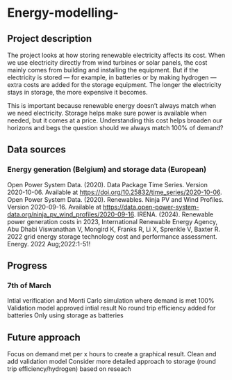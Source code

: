 # Energy-modelling-
## Project description
The project looks at how storing renewable electricity affects its cost. When we use electricity directly from wind turbines or solar panels, the cost mainly comes from building and installing the equipment. But if the electricity is stored — for example, in batteries or by making hydrogen — extra costs are added for the storage equipment. The longer the electricity stays in storage, the more expensive it becomes.

This is important because renewable energy doesn’t always match when we need electricity. Storage helps make sure power is available when needed, but it comes at a price. Understanding this cost helps broaden our horizons and begs the question should we always match 100% of demand?

## Data sources
### Energy generation (Belgium) and storage data (European)
Open Power System Data. (2020). Data Package Time Series. Version 2020-10-06. Available at https://doi.org/10.25832/time_series/2020-10-06.
Open Power System Data. (2020). Renewables. Ninja PV and Wind Profiles. Version 2020-09-16. Available at https://data.open-power-system-data.org/ninja_pv_wind_profiles/2020-09-16.
IRENA. (2024). Renewable power generation costs in 2023, International Renewable Energy Agency, Abu Dhabi
Viswanathan V, Mongird K, Franks R, Li X, Sprenkle V, Baxter R. 2022 grid energy storage technology cost and performance assessment. Energy. 2022 Aug;2022:1-51!

## Progress
### 7th of March
Intial verification and Monti Carlo simulation where demand is met 100%
Validation model approved intial result 
No round trip efficiency added for batteries
Only using storage as batteries

## Future approach
Focus on demand met per x hours to create a graphical result.
Clean and add validation model
Consider more detailed approach to storage (round trip efficiency/hydrogen) based on reseach
